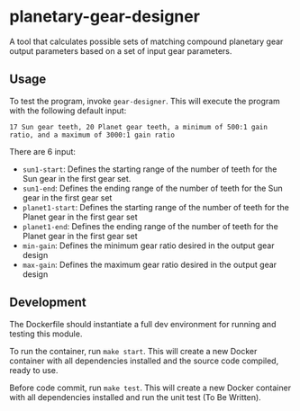 # planetary-gear-designer
A tool that calculates possible sets of matching compound planetary gear output parameters based on a set of input gear parameters.


## Usage
To test the program, invoke `gear-designer`. This will execute the program with the following default input:
```
17 Sun gear teeth, 20 Planet gear teeth, a minimum of 500:1 gain ratio, and a maximum of 3000:1 gain ratio
```

There are 6 input:
- `sun1-start`: Defines the starting range of the number of teeth for the Sun gear in the first gear set.
- `sun1-end`: Defines the ending range of the number of teeth for the Sun gear in the first gear set
- `planet1-start`: Defines the starting range of the number of teeth for the Planet gear in the first gear set
- `planet1-end`: Defines the ending range of the number of teeth for the Planet gear in the first gear set
- `min-gain`: Defines the minimum gear ratio desired in the output gear design
- `max-gain`: Defines the maximum gear ratio desired in the output gear design


## Development
The Dockerfile should instantiate a full dev environment for running and testing this module.

To run the container, run `make start`. This will create a new Docker container with all dependencies installed and the source code compiled, ready to use.

Before code commit, run `make test`. This will create a new Docker container with all dependencies installed and run the unit test (To Be Written).
